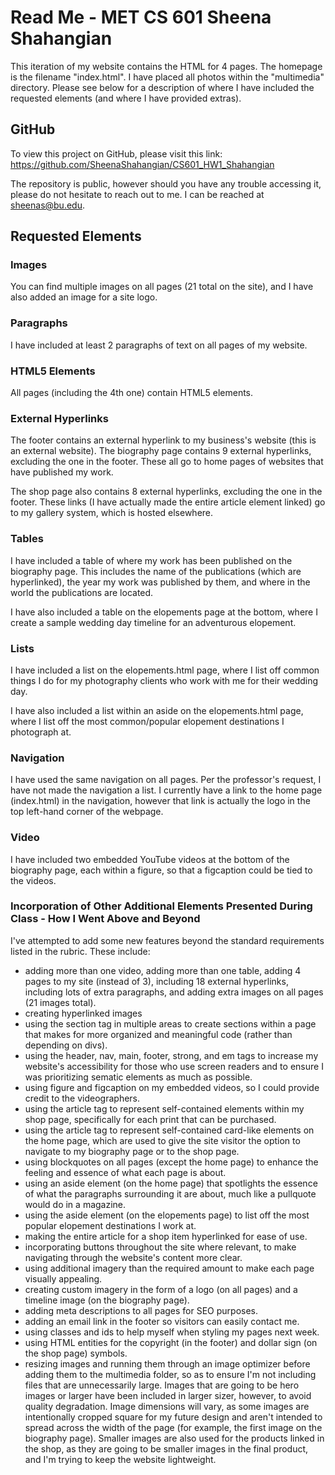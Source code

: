 # Read Me - MET CS 601 Sheena Shahangian

This iteration of my website contains the HTML for 4 pages. The homepage is the filename "index.html". I have placed all photos within the "multimedia" directory. Please see below for a description of where I have included the requested elements (and where I have provided extras).


## GitHub

To view this project on GitHub, please visit this link: https://github.com/SheenaShahangian/CS601_HW1_Shahangian

The repository is public, however should you have any trouble accessing it, please do not hesitate to reach out to me. I can be reached at sheenas@bu.edu.


## Requested Elements

### Images

You can find multiple images on all pages (21 total on the site), and I have also added an image for a site logo.

### Paragraphs

I have included at least 2 paragraphs of text on all pages of my website.

### HTML5 Elements
All pages (including the 4th one) contain HTML5 elements.

### External Hyperlinks

The footer contains an external hyperlink to my business's website (this is an external website). The biography page contains 9 external hyperlinks, excluding the one in the footer. These all go to home pages of websites that have published my work.

The shop page also contains 8 external hyperlinks, excluding the one in the footer. These links (I have actually made the entire article element linked) go to my gallery system, which is hosted elsewhere.

### Tables

I have included a table of where my work has been published on the biography page. This includes the name of the publications (which are hyperlinked), the year my work was published by them, and where in the world the publications 
are located.

I have also included a table on the elopements page at the bottom, where I create a sample wedding day timeline for an adventurous elopement.

### Lists

I have included a list on the elopements.html page, where I list off common things I do for my photography clients who work with me for their wedding day.

I have also included a list within an aside on the elopements.html page, where I list off the most common/popular elopement destinations I photograph at.

### Navigation

I have used the same navigation on all pages. Per the professor's request, I have not made the navigation a list. I currently have a link to the home page (index.html) in the navigation, however that link is actually the logo in the top left-hand corner of the webpage.

### Video

I have included two embedded YouTube videos at the bottom of the biography page, each within a figure, so that a figcaption could be tied to the videos.

### Incorporation of Other Additional Elements Presented During Class - How I Went Above and Beyond

I've attempted to add some new features beyond the standard requirements listed in the rubric. These include: 
* adding more than one video, adding more than one table, adding 4 pages to my site (instead of 3), including 18 external hyperlinks, including lots of extra paragraphs, and adding extra images on all pages (21 images total).
* creating hyperlinked images
* using the section tag in multiple areas to create sections within a page that makes for more organized and meaningful code (rather than depending on divs).
* using the header, nav, main, footer, strong, and em tags to increase my website's accessibility for those who use screen readers and to ensure I was prioritizing sematic elements as much as possible.
* using figure and figcaption on my embedded videos, so I could provide credit to the videographers.
* using the article tag to represent self-contained elements within my shop page, specifically for each print that can be purchased.
* using the article tag to represent self-contained card-like elements on the home page, which are used to give the site visitor the option to navigate to my biography page or to the shop page.
* using blockquotes on all pages (except the home page) to enhance the feeling and essence of what each page is about.
* using an aside element (on the home page) that spotlights the essence of what the paragraphs surrounding it are about, much like a pullquote would do in a magazine.
* using the aside element (on the elopements page) to list off the most popular elopement destinations I work at.
* making the entire article for a shop item hyperlinked for ease of use.
* incorporating buttons throughout the site where relevant, to make navigating through the website's content more clear.
* using additional imagery than the required amount to make each page visually appealing.
* creating custom imagery in the form of a logo (on all pages) and a timeline image (on the biography page).
* adding meta descriptions to all pages for SEO purposes.
* adding an email link in the footer so visitors can easily contact me.
* using classes and ids to help myself when styling my pages next week.
* using HTML entities for the copyright (in the footer) and dollar sign (on the shop page) symbols.
* resizing images and running them through an image optimizer before adding them to the multimedia folder, so as to ensure I'm not including files that are unnecessarily large. Images that are going to be hero images or larger have been included in larger sizer, however, to avoid quality degradation. Image dimensions will vary, as some images are intentionally cropped square for my future design and aren't intended to spread across the width of the page (for example, the first image on the biography page). Smaller images are also used for the products linked in the shop, as they are going to be smaller images in the final product, and I'm trying to keep the website lightweight.